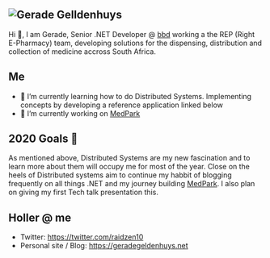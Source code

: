 ![Gerade Gelldenhuys](https://geradewebsitestorage.blob.core.windows.net/website/GG_logo-3_(R1).jpg)
---

Hi 👋, I am Gerade, Senior .NET Developer @ [bbd](https://bbdsoftware.com/) working a the REP (Right E-Pharmacy) team, developing solutions for the dispensing, distribution and collection of medicine accross South Africa.

## Me
- 🌱 I’m currently learning how to do Distributed Systems. Implementing concepts by developing a reference application linked below
- 🔭 I’m currently working on [MedPark](https://github.com/Med-Park)

## 2020 Goals :dart:
As mentioned above, Distributed Systems are my new fascination and to learn more about them will occupy me for most of the year. Close on the heels of Distributed systems  aim to continue my habbit of blogging frequently on all things .NET and my journey building [MedPark](https://github.com/Med-Park). I also plan on giving my first Tech talk presentation this.

## Holler @ me
- Twitter: https://twitter.com/raidzen10
- Personal site / Blog: https://geradegeldenhuys.net
